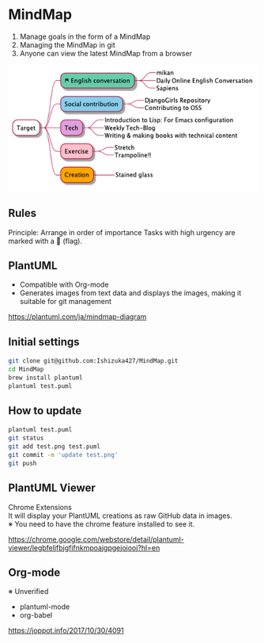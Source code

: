 # MindMap
1. Manage goals in the form of a MindMap
2. Managing the MindMap in git
3. Anyone can view the latest MindMap from a browser

![](test.png)

## Rules
Principle: Arrange in order of importance
Tasks with high urgency are marked with a 🏁 (flag).

## PlantUML
- Compatible with Org-mode
- Generates images from text data and displays the images, making it suitable for git management

https://plantuml.com/ja/mindmap-diagram

## Initial settings
```sh
git clone git@github.com:Ishizuka427/MindMap.git
cd MindMap
brew install plantuml
plantuml test.puml
```

## How to update
```sh
plantuml test.puml
git status
git add test.png test.puml
git commit -m 'update test.png'
git push
```

## PlantUML Viewer
Chrome Extensions  
It will display your PlantUML creations as raw GitHub data in images.  
※ You need to have the chrome feature installed to see it.

https://chrome.google.com/webstore/detail/plantuml-viewer/legbfeljfbjgfifnkmpoajgpgejojooj?hl=en

## Org-mode
※ Unverified
- plantuml-mode
- org-babel

https://joppot.info/2017/10/30/4091
